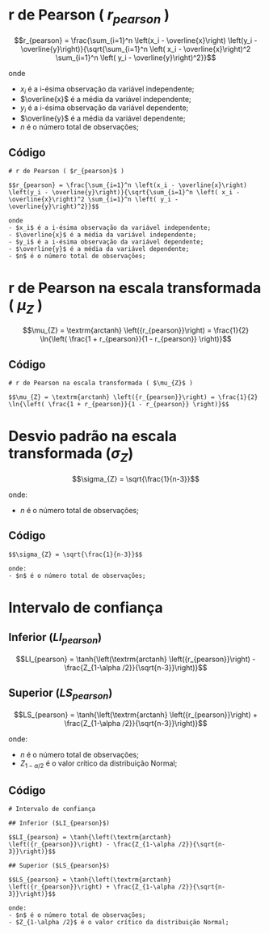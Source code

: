 # r de Pearson ( $r_{pearson}$ )

$$r_{pearson} = \frac{\sum_{i=1}^n \left(x_i - \overline{x}\right) \left(y_i - \overline{y}\right)}{\sqrt{\sum_{i=1}^n \left( x_i - \overline{x}\right)^2 \sum_{i=1}^n \left( y_i - \overline{y}\right)^2}}$$

onde
- $x_i$ é a i-ésima observação da variável independente;
- $\overline{x}$ é a média da variável independente;
- $y_i$ é a i-ésima observação da variável dependente;
- $\overline{y}$ é a média da variável dependente;
- $n$ é o número total de observações;


## Código

```
# r de Pearson ( $r_{pearson}$ )

$$r_{pearson} = \frac{\sum_{i=1}^n \left(x_i - \overline{x}\right) \left(y_i - \overline{y}\right)}{\sqrt{\sum_{i=1}^n \left( x_i - \overline{x}\right)^2 \sum_{i=1}^n \left( y_i - \overline{y}\right)^2}}$$

onde
- $x_i$ é a i-ésima observação da variável independente;
- $\overline{x}$ é a média da variável independente;
- $y_i$ é a i-ésima observação da variável dependente;
- $\overline{y}$ é a média da variável dependente;
- $n$ é o número total de observações;
```


# r de Pearson na escala transformada ( $\mu_{Z}$ )

$$\mu_{Z} = \textrm{arctanh} \left({r_{pearson}}\right) = \frac{1}{2} \ln{\left( \frac{1 + r_{pearson}}{1 - r_{pearson}} \right)}$$



## Código

```
# r de Pearson na escala transformada ( $\mu_{Z}$ )

$$\mu_{Z} = \textrm{arctanh} \left({r_{pearson}}\right) = \frac{1}{2} \ln{\left( \frac{1 + r_{pearson}}{1 - r_{pearson}} \right)}$$
```


# Desvio padrão na escala transformada ($\sigma_{Z}$)

$$\sigma_{Z} = \sqrt{\frac{1}{n-3}}$$

onde:
- $n$ é o número total de observações;

## Código

```
$$\sigma_{Z} = \sqrt{\frac{1}{n-3}}$$

onde:
- $n$ é o número total de observações;
```


# Intervalo de confiança

## Inferior ($LI_{pearson}$)

$$LI_{pearson} = \tanh{\left(\textrm{arctanh} \left({r_{pearson}}\right) - \frac{Z_{1-\alpha /2}}{\sqrt{n-3}}\right)}$$

## Superior ($LS_{pearson}$)

$$LS_{pearson} = \tanh{\left(\textrm{arctanh} \left({r_{pearson}}\right) + \frac{Z_{1-\alpha /2}}{\sqrt{n-3}}\right)}$$

onde:
- $n$ é o número total de observações;
- $Z_{1-\alpha /2}$ é o valor crítico da distribuição Normal;

## Código

```
# Intervalo de confiança

## Inferior ($LI_{pearson}$)

$$LI_{pearson} = \tanh{\left(\textrm{arctanh} \left({r_{pearson}}\right) - \frac{Z_{1-\alpha /2}}{\sqrt{n-3}}\right)}$$

## Superior ($LS_{pearson}$)

$$LS_{pearson} = \tanh{\left(\textrm{arctanh} \left({r_{pearson}}\right) + \frac{Z_{1-\alpha /2}}{\sqrt{n-3}}\right)}$$

onde:
- $n$ é o número total de observações;
- $Z_{1-\alpha /2}$ é o valor crítico da distribuição Normal;
```